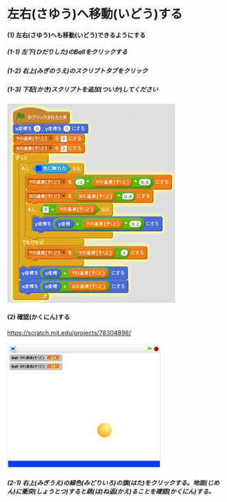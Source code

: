 # 左右(さゆう)へ移動(いどう)する

#### (1) 左右(さゆう)へも移動(いどう)できるようにする
##### (1-1) 左下(ひだりした)のBallをクリックする
##### (1-2) 右上(みぎのうえ)のスクリプトタブをクリック
##### (1-3) 下記(かき)スクリプトを追加(ついか)してください
![](right_left_script_001.png)

#### (2) 確認(かくにん)する
https://scratch.mit.edu/projects/78304898/

![](right_left_scratch.png)
##### (2-1) 右上(みぎうえ)の緑色(みどりいろ)の旗(はた)をクリックする。地面(じめん)に衝突(しょうとつ)すると跳(は)ね返(かえ)ることを確認(かくにん)する。
